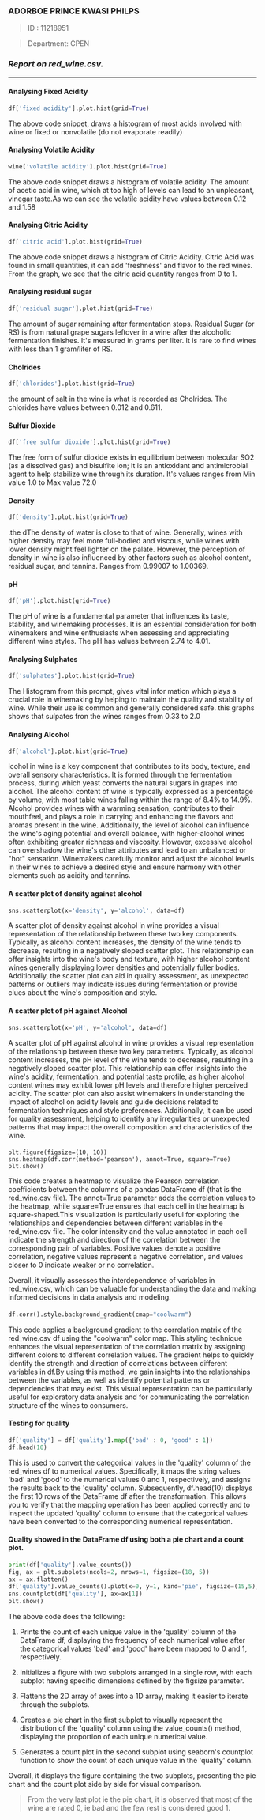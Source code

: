 ### ADORBOE PRINCE KWASI PHILPS

> ID : 11218951
 
>Department: CPEN 
### __*Report on  red_wine.csv.*__<hr>
#### Analysing Fixed Acidity
```py
df['fixed acidity'].plot.hist(grid=True)
```
The above code snippet, draws a histogram of most acids involved with wine or fixed or nonvolatile (do not evaporate readily)

#### Analysing Volatile Acidity
```py
wine['volatile acidity'].plot.hist(grid=True)
```
The above code snippet draws a histogram of volatile acidity. The amount of acetic acid in wine, which at too high of levels can lead to an unpleasant, vinegar taste.As we can see the volatile acidity have values between 0.12 and 1.58

#### Analysing Citric Acidity
```py
df['citric acid'].plot.hist(grid=True)
```
The above code snippet draws a histogram of Citric Acidity. Citric Acid was found in small quantities, it can add 'freshness' and flavor to the red wines. From the graph, we see that the citric acid quantity ranges from 0 to 1.

#### Analysing residual sugar
```py
df['residual sugar'].plot.hist(grid=True)
```
The amount of sugar remaining after fermentation stops. Residual Sugar (or RS) is from natural grape sugars leftover in a wine after the alcoholic fermentation finishes. It's measured in grams per liter. It is rare to find wines with less than 1 gram/liter of RS.

#### Cholrides
```py
df['chlorides'].plot.hist(grid=True)
```
the amount of salt in the wine is what is recorded as Cholrides. The chlorides have values between 0.012 and 0.611.

#### Sulfur Dioxide
```py
df['free sulfur dioxide'].plot.hist(grid=True)
```
The free form of sulfur dioxide exists in equilibrium between molecular SO2 (as a dissolved gas) and bisulfite ion; It is an antioxidant and antimicrobial agent to help stabilize wine through its duration.  It's values ranges from Min value 1.0 to Max value 72.0
####  Density
```py
df['density'].plot.hist(grid=True)
```
.the dThe density of water is close to that of wine. Generally, wines with higher density may feel more full-bodied and viscous, while wines with lower density might feel lighter on the palate. However, the perception of density in wine is also influenced by other factors such as alcohol content, residual sugar, and tannins.
Ranges from 0.99007 to 1.00369.

#### pH
```py
df['pH'].plot.hist(grid=True)
```
The pH of wine is a fundamental parameter that influences its taste, stability, and winemaking processes. It is an essential consideration for both winemakers and wine enthusiasts when assessing and appreciating different wine styles.
The pH has values between 2.74 to 4.01. 

#### Analysing Sulphates
```py
df['sulphates'].plot.hist(grid=True)
```
The Histogram from this prompt, gives vital infor mation which  plays a crucial role in winemaking by helping to maintain the quality and stability of wine. While their use is common and generally considered safe. this graphs shows that sulpates fron the wines ranges from 0.33 to 2.0

#### Analysing Alcohol
```py
df['alcohol'].plot.hist(grid=True)
```
lcohol in wine is a key component that contributes to its body, texture, and overall sensory characteristics. It is formed through the fermentation process, during which yeast converts the natural sugars in grapes into alcohol. The alcohol content of wine is typically expressed as a percentage by volume, with most table wines falling within the range of 8.4% to 14.9%. Alcohol provides wines with a warming sensation, contributes to their mouthfeel, and plays a role in carrying and enhancing the flavors and aromas present in the wine. Additionally, the level of alcohol can influence the wine's aging potential and overall balance, with higher-alcohol wines often exhibiting greater richness and viscosity. However, excessive alcohol can overshadow the wine's other attributes and lead to an unbalanced or "hot" sensation. Winemakers carefully monitor and adjust the alcohol levels in their wines to achieve a desired style and ensure harmony with other elements such as acidity and tannins. 

#### A scatter plot of density against alcohol
```py
sns.scatterplot(x='density', y='alcohol', data=df)
``` 
A scatter plot of density against alcohol in wine provides a visual representation of the relationship between these two key components. Typically, as alcohol content increases, the density of the wine tends to decrease, resulting in a negatively sloped scatter plot. This relationship can offer insights into the wine's body and texture, with higher alcohol content wines generally displaying lower densities and potentially fuller bodies. Additionally, the scatter plot can aid in quality assessment, as unexpected patterns or outliers may indicate issues during fermentation or provide clues about the wine's composition and style.

#### A scatter plot of pH against Alcohol
```py
sns.scatterplot(x='pH', y='alcohol', data=df)
```
A scatter plot of pH against alcohol in wine provides a visual representation of the relationship between these two key parameters. Typically, as alcohol content increases, the pH level of the wine tends to decrease, resulting in a negatively sloped scatter plot. This relationship can offer insights into the wine's acidity, fermentation, and potential taste profile, as higher alcohol content wines may exhibit lower pH levels and therefore higher perceived acidity. The scatter plot can also assist winemakers in understanding the impact of alcohol on acidity levels and guide decisions related to fermentation techniques and style preferences. Additionally, it can be used for quality assessment, helping to identify any irregularities or unexpected patterns that may impact the overall composition and characteristics of the wine.

#### 
```PY
plt.figure(figsize=(10, 10))
sns.heatmap(df.corr(method='pearson'), annot=True, square=True)
plt.show()
```
 This code creates a heatmap to visualize the Pearson correlation coefficients between the columns of a pandas DataFrame df (that is the red_wine.csv file). The annot=True parameter adds the correlation values to the heatmap, while square=True ensures that each cell in the heatmap is square-shaped.This visualization is particularly useful for exploring the relationships and dependencies between different variables in the red_wine.csv file. The color intensity and the value annotated in each cell indicate the strength and direction of the correlation between the corresponding pair of variables. Positive values denote a positive correlation, negative values represent a negative correlation, and values closer to 0 indicate weaker or no correlation.

Overall, it  visually assesses the interdependence of variables in red_wine.csv, which can be valuable for understanding the data and making informed decisions in data analysis and modeling.

####
```py
df.corr().style.background_gradient(cmap="coolwarm")
```
This code applies a background gradient to the correlation matrix of the red_wine.csv df using the "coolwarm" color map. This styling technique enhances the visual representation of the correlation matrix by assigning different colors to different correlation values. The gradient helps to quickly identify the strength and direction of correlations between different variables in df.By using this method, we  gain insights into the relationships between the variables, as well as identify potential patterns or dependencies that may exist. This visual representation can be particularly useful for exploratory data analysis and for communicating the correlation structure of the wines to consumers.

#### Testing for quality
```py
df['quality'] = df['quality'].map({'bad' : 0, 'good' : 1})
df.head(10)
```
This is used to convert the categorical values in the 'quality' column of the red_wines df to numerical values. Specifically, it maps the string values 'bad' and 'good' to the numerical values 0 and 1, respectively, and assigns the results back to the 'quality' column.
Subsequently, df.head(10) displays the first 10 rows of the DataFrame df after the transformation. This allows you to verify that the mapping operation has been applied correctly and to inspect the updated 'quality' column to ensure that the categorical values have been converted to the corresponding numerical representation.

#### Quality showed in the DataFrame df using both a pie chart and a count plot.
```py
print(df['quality'].value_counts())
fig, ax = plt.subplots(ncols=2, nrows=1, figsize=(18, 5))
ax = ax.flatten()
df['quality'].value_counts().plot(x=0, y=1, kind='pie', figsize=(15,5), ax=ax[0])
sns.countplot(df['quality'], ax=ax[1])
plt.show()
```
The above code does the following:
1. Prints the count of each unique value in the 'quality' column of the DataFrame df, displaying the frequency of each numerical value after the categorical values 'bad' and 'good' have been mapped to 0 and 1, respectively.


2. Initializes a figure with two subplots arranged in a single row, with each subplot having specific dimensions defined by the figsize parameter.

3. Flattens the 2D array of axes into a 1D array, making it easier to iterate through the subplots.

4. Creates a pie chart in the first subplot to visually represent the distribution of the 'quality' column using the value_counts() method, displaying the proportion of each unique numerical value.

5. Generates a count plot in the second subplot using seaborn's countplot function to show the count of each unique value in the 'quality' column.

Overall, it displays the figure containing the two subplots, presenting the pie chart and the count plot side by side for visual comparison.


> From the very last plot ie the pie chart, it is observed that most of the wine are rated 0, ie bad and the few rest is considered good 1.










